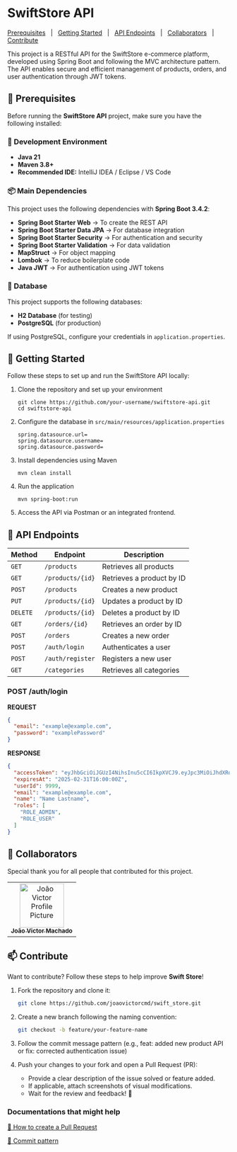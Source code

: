 # SwiftStore API

<nav>
   <a href="#prerequisites">Prerequisites</a> 
   &nbsp; | &nbsp;
   <a href="#getting-started">Getting Started</a> 
   &nbsp; | &nbsp; 
   <a href="#routes">API Endpoints</a> 
   &nbsp; | &nbsp;
   <a href="#colab">Collaborators</a> 
   &nbsp; | &nbsp;
   <a href="#contribute">Contribute</a> 
</nav>

This project is a RESTful API for the SwiftStore e-commerce platform, developed using Spring Boot and following the MVC
architecture pattern. The API enables secure and efficient management of products, orders, and user authentication
through JWT tokens.


<h2 id="prerequisites">📌 Prerequisites</h2>

Before running the **SwiftStore API** project, make sure you have the following installed:

### 🔧 Development Environment

- **Java 21**
- **Maven 3.8+**
- **Recommended IDE:** IntelliJ IDEA / Eclipse / VS Code

### 📦 Main Dependencies

This project uses the following dependencies with **Spring Boot 3.4.2**:

- **Spring Boot Starter Web** → To create the REST API
- **Spring Boot Starter Data JPA** → For database integration
- **Spring Boot Starter Security** → For authentication and security
- **Spring Boot Starter Validation** → For data validation
- **MapStruct** → For object mapping
- **Lombok** → To reduce boilerplate code
- **Java JWT** → For authentication using JWT tokens

### 💾 Database

This project supports the following databases:

- **H2 Database** (for testing)
- **PostgreSQL** (for production)

If using PostgreSQL, configure your credentials in `application.properties`.


<h2 id="getting-started">🚀 Getting Started</h2>

Follow these steps to set up and run the SwiftStore API locally:

1. Clone the repository and set up your environment
   ```shell
   git clone https://github.com/your-username/swiftstore-api.git
   cd swiftstore-api
   ```
2. Configure the database in `src/main/resources/application.properties`
   ```properties
   spring.datasource.url=
   spring.datasource.username=
   spring.datasource.password=
   ```

3. Install dependencies using Maven
   ```shell
   mvn clean install
   ```

4. Run the application
   ```shell
   mvn spring-boot:run
   ```

5. Access the API via Postman or an integrated frontend.


<h2 id="routes">📍 API Endpoints</h2>

| Method   | Endpoint         | Description               |
|----------|------------------|---------------------------|
| `GET`    | `/products`      | Retrieves all products    |
| `GET`    | `/products/{id}` | Retrieves a product by ID |
| `POST`   | `/products`      | Creates a new product     |
| `PUT`    | `/products/{id}` | Updates a product by ID   |
| `DELETE` | `/products/{id}` | Deletes a product by ID   |
| `GET`    | `/orders/{id}`   | Retrieves an order by ID  |
| `POST`   | `/orders`        | Creates a new order       |
| `POST`   | `/auth/login`    | Authenticates a user      |
| `POST`   | `/auth/register` | Registers a new user      |
| `GET`    | `/categories`    | Retrieves all categories  |

<h3 id="post-auth-detail">POST /auth/login</h3>

**REQUEST**

```json
{
  "email": "example@example.com",
  "password": "examplePassword"
}
```

**RESPONSE**

```json
{
  "accessToken": "eyJhbGciOiJGUzI4NihsInu5cCI6IkpXVCJ9.eyJpc3MiOiJhdXRoLWFwaSIsInN1YiI6ImpvYW8udmljdG9yQGV4YW1wbGUuY29tIiwiZXhwIjoxNzQxNjIyOTg5fQ.wp7HMvD519LptAfow4o-Pv4txRiLC1FmtFtvKQq1gzQ",
  "expiresAt": "2025-02-31T16:00:00Z",
  "userId": 9999,
  "email": "example@example.com",
  "name": "Name Lastname",
  "roles": [
    "ROLE_ADMIN",
    "ROLE_USER"
  ]
}
```

<h2 id="colab">🤝 Collaborators</h2>

Special thank you for all people that contributed for this project.

<table>
  <tr>
    <td align="center">
      <a href="https://github.com/SEU-NOME-DE-USUARIO">
        <img src="https://github.com/joaovictorcmd.png" width="100px;" alt="João Victor Profile Picture"/><br>
        <sub>
          <b>João Victor Machado</b>
        </sub>
      </a>
    </td>
  </tr>
</table>


<h2 id="contribute">📫 Contribute</h2>

Want to contribute? Follow these steps to help improve **Swift Store**!

1. Fork the repository and clone it:
   ```sh
   git clone https://github.com/joaovictorcmd/swift_store.git
   ```

2. Create a new branch following the naming convention:
   ```sh
   git checkout -b feature/your-feature-name
   ```

3. Follow the commit message pattern (e.g., feat: added new product API or fix: corrected authentication issue)

4. Push your changes to your fork and open a Pull Request (PR):
    - Provide a clear description of the issue solved or feature added.
    - If applicable, attach screenshots of visual modifications.
    - Wait for the review and feedback! 🚀

### Documentations that might help

[📝 How to create a Pull Request](https://www.atlassian.com/br/git/tutorials/making-a-pull-request)

[💾 Commit pattern](https://github.com/iuricode/padroes-de-commits)